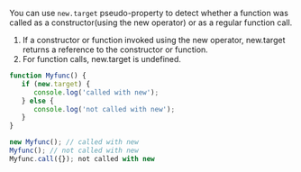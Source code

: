 
   You can use `new.target` pseudo-property to detect whether a function was called as a constructor(using the new operator) or as a regular function call.

   1. If a constructor or function invoked using the new operator, new.target returns a reference to the constructor or function.
   2. For function calls, new.target is undefined.

   ```javascript
   function Myfunc() {
      if (new.target) {
         console.log('called with new');
      } else {
         console.log('not called with new');
      }
   }

   new Myfunc(); // called with new
   Myfunc(); // not called with new
   Myfunc.call({}); not called with new
   ```

